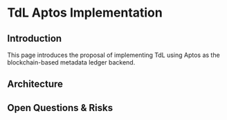 # TdL Aptos Implementation

## Introduction

This page introduces the proposal of implementing TdL using Aptos as the blockchain-based metadata ledger backend.

## Architecture

## Open Questions & Risks
